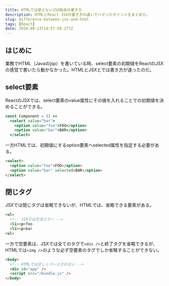 ```yaml
---
title: HTMLでは使えないJSX独自の書き方
description: HTMLとReact JSXの書き方の違いでハマったポイントをまとめた。
slug: difference-between-jsx-and-html
tags: [React]
date: 2018-08-13T14:57:58.277Z
---
```


## はじめに

業務でHTML（Javaのjsp）を書いている時、select要素の初期値をReactのJSXの感覚で書いたら動かなかった。HTMLとJSXとでは書き方が違ったのだ。

## select要素

ReactのJSXでは、select要素のvalue属性にその値を入れることでの初期値を決めることができる。

```jsx
const Component = () =>
  <select value="bar">
    <option value="foo">FOO</option>
    <option value="bar">BAR</option>
  </select>
```

一方HTMLでは、初期値にするoption要素へselected属性を指定する必要がある。

```html
<select>
  <option value="foo">FOO</option>
  <option value="bar" selected>BAR</option>
</select>
```

## 閉じタグ

JSXでは閉じタグは省略できないが、HTMLでは、省略できる要素がある。

```html
<ul>
  <!-- JSXでは文法エラー -->
  <li><p>foo
  <li><p>bar
<ul>
```

一方で空要素は、JSXでは全てのタグで`<div />`と終了タグを省略できるが、HTMLでは`<img />`のような必ず空要素のタグでしか省略することができない。

```html
<body>
  <!-- HTMLでは正しくパースされない -->
  <div id="app" />
  <script src="/bundle.js" />
</body>
```
